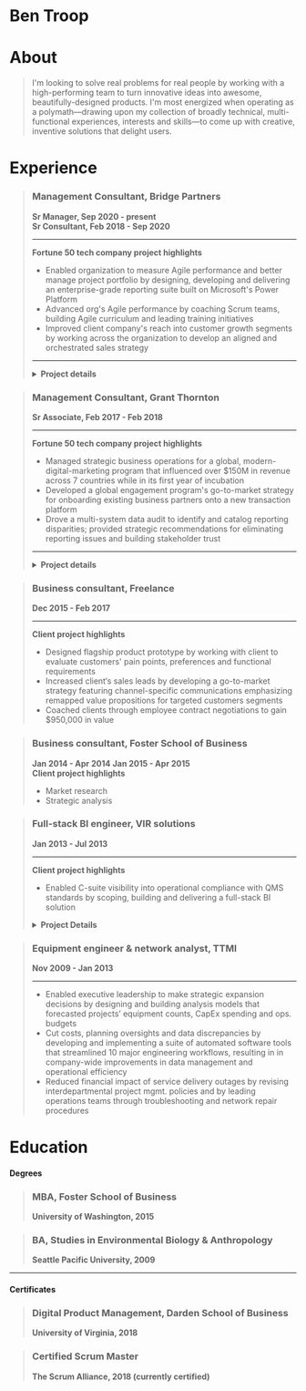 # Ben Troop

# About

> I'm looking to solve real problems for real people by working with a high-performing team to turn innovative ideas into awesome, beautifully-designed products. I'm most energized when operating as a polymath—drawing upon my collection of broadly technical, multi-functional experiences, interests and skills—to come up with creative, inventive solutions that delight users.



# Experience
>### Management Consultant, Bridge Partners
>**Sr Manager, Sep 2020 - present**  
>**Sr Consultant, Feb 2018 - Sep 2020**  
>
>---
>
>**Fortune 50 tech company project highlights**   
>
>- Enabled organization to measure Agile performance and better manage project portfolio by designing, developing and delivering an enterprise-grade reporting suite built on Microsoft's Power Platform
>- Advanced org's Agile performance by coaching Scrum teams, building Agile curriculum and leading training initiatives
>- Improved client company's reach into customer growth segments by working across the organization to develop an aligned and orchestrated sales strategy
> ---
>
>
><details>
>  <summary><b>Project details</b></summary>
>
>  
  ><b>OKR, data, reporting and tooling management for cross-org PMO</b>
  >- Influenced corporate strategy by facilitating the development of organization-wide OKRs for 10 different programs scoped to 10, 1 and 1/2 year time frames and by leading the OKR rollout across the company's 14 major business groups
  >- drive alignment across company's 14 major business groups
  >- Guided client 
  >- Improved PMO efficiency by designing and building a business-focused process for collecting and managing Organized business-side intake and management process around tooling requests so that ideas were vetted and mature when handing to technical product and development teams for building
  >- Fostered consultant growth through career coaching and development
>
>---
  ><b>Organizational operations product management</b>
  >- Successfully delivered data management tool to client by observing stakeholder activities, aggregating stakeholder feedback, developing and prioritizing backlog and collaborating with development team to ensure build met business needs
  >- Delivered Enterprise- 
  >- Reduced by designing 
  >- Developed prioritized backlog
>  
>---
  ><b>Agile implementation and management</b>
  >- Implemented and fostered Agile frameworks within the organization
  >- high performing, collaborative teams
  >- higher quality of work
  >- better work life
>
>---
  ><b>Marketing and sales strategy programs development</b>
  >- Led v-team within to research market trends and design and implement new marketing and sales strategies targeting growth customer segments and industries
  >- Influenced positive SLT perception of Startup segment opportunity by crafting strategy pitch addressing startup needs, industry trends, competitive landscape and client priorities
  >- Demonstrated ROI potential of Startup investment opportunity by collaborating with financial SMEs to build research-based financial models
  >- Enabled client to grow share of the startup ecosystem by facilitating cross-org strategic alignment and producing a customer engagement playbook containing cross-team orchestration and customer journey guidance
  >- Assisted 20+ Startups move to client platform by helping Startup LTs map business needs against available engagement programs and navigate onboarding processes
>  
>
></details>

[//]: # (I've worked on a number of different projects as a management consultant with bridge. Bridge Partners'  is project excellence and sales & marketing strategy and execution.)


[//]: # (Emphasis on product management surrounding reporting, data and tooling needs to support business functions. This includes understanding business problems, developing and prioritizing development backlogs, and working closely with development teams to ensure that the products and features match the business need. Often organization required that a process be put into place to manage the request intake and validation process.)



>### Management Consultant, Grant Thornton
>**Sr Associate, Feb 2017 - Feb 2018**
>
>--- 
>**Fortune 50 tech company project highlights**  
>- Managed strategic business operations for a global, modern-digital-marketing program that influenced over $150M in revenue across 7 countries while in its first year of incubation
>- Developed a global engagement program's go-to-market strategy for onboarding existing business partners onto a new transaction platform
>- Drove a multi-system data audit to identify and catalog reporting disparities; provided strategic recommendations for eliminating reporting issues and building stakeholder trust
>---
><details>
  ><summary><b>Project details</b></summary>
  >
  ><b>Global modern marketing program management</b>  
  >- Attributed $150M in influenced revenue to an automate global, digital marketing program by driving process improvements to optimize integrated marketing-and-sales pipeline performance
  >- Rolled out program refresh to 4 existing and 3 new global markets by managing launch activities across content, social, web, marketing operations, sales, reporting and field teams
  >- Piloted new program content and features by managing end-to-end A/B testing process, including working cross-org to scope experiments, designing tests, translating objectives into technical requirements and analyzing pre and post data
  >
  >---
  >
  ><b>Global partner marketing program strategy</b>
  >
  >---
  >
  ><b>Global modern marketing data audit</b>
  >
></details>






>### Business consultant, Freelance
>**Dec 2015 - Feb 2017**
>
>---  
>**Client project highlights**  
>- Designed flagship product prototype by working with client to evaluate customers' pain points, preferences and functional requirements
>- Increased client‘s sales leads by developing a go-to-market strategy featuring channel-specific communications emphasizing remapped value propositions for targeted customers segments
>- Coached clients through employee contract negotiations to gain $950,000 in value






>### Business consultant, Foster School of Business
>**Jan 2014 - Apr 2014**
>**Jan 2015 - Apr 2015**  
>**Client project highlights**  
>- Market research
>- Strategic analysis





>### Full-stack BI engineer, VIR solutions
>**Jan 2013 - Jul 2013**
>
>---
>**Client project highlights**
>- Enabled C-suite visibility into operational compliance with QMS standards by scoping, building and delivering a full-stack BI solution
>
><details>
>  <summary><b>Project Details</b></summary>
>  - Provided client leadership insights into quality management performance by translating 10 industry-standard measures into firm-specific formulas that drove KPIs  
>  - Designed and built an automated ETL process to populate a back-end data warehousing service of RDBs and OLAP cubes that powered a client-facing BI dashboard featuring interactive real-time data and user-friendly, drill-down-capable visualizations  
>  - Delivered product at forecasted deadline by partnering with stakeholders to scope project objectives and requirements, by utilizing Agile methodologies to rapidly iterate through features and by leveraging team’s collective expertise to solve bugs and complete milestones  
></details>



>### Equipment engineer & network analyst, TTMI
>**Nov 2009 - Jan 2013**
>
>---  
>- Enabled executive leadership to make strategic expansion decisions by designing and building analysis models that forecasted projects’ equipment counts, CapEx spending and ops. budgets
>- Cut costs, planning oversights and data discrepancies by developing and implementing a suite of automated software tools that streamlined 10 major engineering workflows, resulting in in company-wide improvements in data management and operational efficiency 
>- Reduced financial impact of service delivery outages by revising interdepartmental project mgmt. policies and by leading operations teams through troubleshooting and network repair procedures





# Education
#### Degrees
>### MBA, Foster School of Business
>**University of Washington, 2015**


>### BA, Studies in Environmental Biology & Anthropology
>**Seattle Pacific University, 2009**

---

#### Certificates
>### Digital Product Management, Darden School of Business
>**University of Virginia, 2018**

>### Certified Scrum Master
>**The Scrum Alliance, 2018 (currently certified)**


